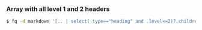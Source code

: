 ### Array with all level 1 and 2 headers
```sh
$ fq -d markdown '[.. | select(.type=="heading" and .level<=2)?.children[0]]' file.md
```